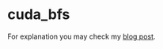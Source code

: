 # cuda_bfs
For explanation you may check my [blog post](https://siddharths2710.wordpress.com/2017/05/16/implementing-breadth-first-search-in-cuda/).
